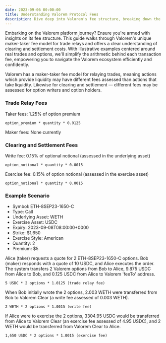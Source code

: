 ```yaml
---
date: 2023-09-06 00:00:00
title: Understanding Valorem Protocol Fees
description: Dive deep into Valorem's fee structure, breaking down the maker-taker fee model for trade relays, and the associated costs for clearing and settlement. Use real-world examples to simplify the process of calculating fees when writing, trading, and exercising options on the Valorem platform.
---
```


Embarking on the Valorem platform journey? Ensure you're armed with insights on its fee structure. This guide 
walks through Valorem's unique maker-taker fee model for trade relays and offers a clear understanding of clearing and 
settlement costs. With illustrative examples centered around real trades and options, we'll simplify the arithmetic 
behind each transaction fee, empowering you to navigate the Valorem ecosystem efficiently and confidently.

Valorem has a maker-taker fee model for relaying trades, meaning actions which provide liquidity may have different fees assessed than actions that take liquidity. Likewise for clearing and settlement — different fees may be assessed for option writers and option holders.

### Trade Relay Fees

Taker fees: 1.25% of option premium

`option_premium * quantity * 0.0125`

Maker fees: None currently

### Clearing and Settlement Fees

Write fee: 0.15% of optional notional (assessed in the underlying asset)

`option_notional * quantity * 0.0015`

Exercise fee: 0.15% of option notional (assessed in the exercise asset)

`option_notional * quantity * 0.0015`

### Example Scenario

- Symbol: ETH-8SEP23-1650-C
- Type: Call
- Underlying Asset: WETH
- Exercise Asset: USDC
- Expiry: 2023-09-08T08:00:00+0000
- Strike: $1,650
- Exercise Style: American
- Quantity: 2
- Premium: $5

Alice (taker) requests a quote for 2 ETH-8SEP23-1650-C options. Bob (maker) responds with a quote of 10 USDC, and Alice executes the order. The system transfers 2 Valorem options from Bob to Alice, 9.875 USDC from Alice to Bob, and 0.125 USDC from Alice to Valorem 'feeTo' address.

`5 USDC * 2 options * 1.0125 (trade relay fee)`

When Bob initially wrote the 2 options, 2.003 WETH were transferred from Bob to Valorem Clear (a write fee assessed of 0.003 WETH).

`2 WETH * 2 options * 1.0015 (write fee)`

If Alice were to exercise the 2 options, 3304.95 USDC would be transferred from Alice to Valorem Clear (an exercise fee assessed of 4.95 USDC), and 2 WETH would be transferred from Valorem Clear to Alice.

`1,650 USDC * 2 options * 1.0015 (exercise fee)`
